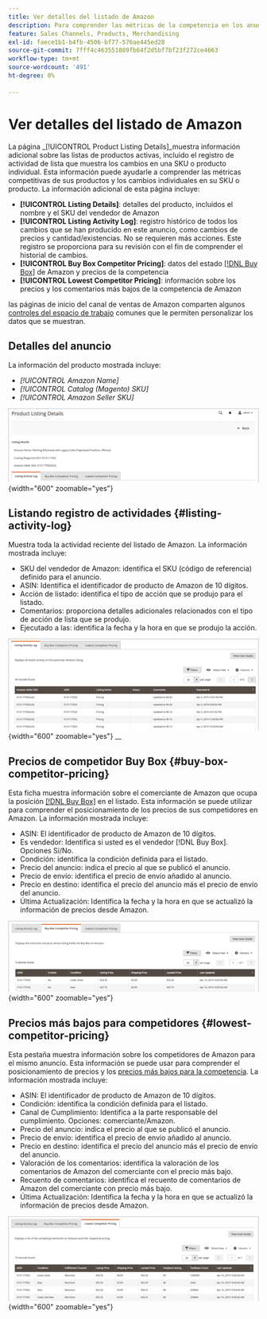 ```yaml
---
title: Ver detalles del listado de Amazon
description: Para comprender las métricas de la competencia en los anuncios de Amazon y en los cambios de SKU o productos individuales, consulte la página Detalles del listado de productos.
feature: Sales Channels, Products, Merchandising
exl-id: faece1b1-b4fb-4506-bf77-576ae445ed28
source-git-commit: 7fff4c463551089fb64f2d5bf7bf23f272ce4663
workflow-type: tm+mt
source-wordcount: '491'
ht-degree: 0%

---
```


# Ver detalles del listado de Amazon

La página _[!UICONTROL Product Listing Details]_muestra información adicional sobre las listas de productos activas, incluido el registro de actividad de lista que muestra los cambios en una SKU o producto individual. Esta información puede ayudarle a comprender las métricas competitivas de sus productos y los cambios individuales en su SKU o producto. La información adicional de esta página incluye:

- **[!UICONTROL Listing Details]**: detalles del producto, incluidos el nombre y el SKU del vendedor de Amazon
- **[!UICONTROL Listing Activity Log]**: registro histórico de todos los cambios que se han producido en este anuncio, como cambios de precios y cantidad/existencias. No se requieren más acciones. Este registro se proporciona para su revisión con el fin de comprender el historial de cambios.
- **[!UICONTROL Buy Box Competitor Pricing]**: datos del estado [[!DNL Buy Box]](./buy-box-competitor-pricing.md) de Amazon y precios de la competencia
- **[!UICONTROL Lowest Competitor Pricing]**: información sobre los precios y los comentarios más bajos de la competencia de Amazon

las páginas de inicio del canal de ventas de Amazon comparten algunos [controles del espacio de trabajo](./workspace-controls.md) comunes que le permiten personalizar los datos que se muestran.

## Detalles del anuncio

La información del producto mostrada incluye:

- _[!UICONTROL Amazon Name]_
- _[!UICONTROL Catalog (Magento) SKU]_
- _[!UICONTROL Amazon Seller SKU]_

![Detalles del anuncio](assets/amazon-product-listing-details.png){width="600" zoomable="yes"}

## Listando registro de actividades {#listing-activity-log}

Muestra toda la actividad reciente del listado de Amazon. La información mostrada incluye:

- SKU del vendedor de Amazon: identifica el SKU (código de referencia) definido para el anuncio.
- ASIN: Identifica el identificador de producto de Amazon de 10 dígitos.
- Acción de listado: identifica el tipo de acción que se produjo para el listado.
- Comentarios: proporciona detalles adicionales relacionados con el tipo de acción de lista que se produjo.
- Ejecutado a las: identifica la fecha y la hora en que se produjo la acción.

![Detalles de lista de productos - Registro de actividades de lista](assets/amazon-listing-activity-log.png){width="600" zoomable="yes"}
__

## Precios de competidor Buy Box {#buy-box-competitor-pricing}

Esta ficha muestra información sobre el comerciante de Amazon que ocupa la posición [[!DNL Buy Box]](./buy-box-competitor-pricing.md) en el listado. Esta información se puede utilizar para comprender el posicionamiento de los precios de sus competidores en Amazon. La información mostrada incluye:

- ASIN: El identificador de producto de Amazon de 10 dígitos.
- Es vendedor: Identifica si usted es el vendedor [!DNL Buy Box]. Opciones Sí/No.
- Condición: identifica la condición definida para el listado.
- Precio del anuncio: indica el precio al que se publicó el anuncio.
- Precio de envío: identifica el precio de envío añadido al anuncio.
- Precio en destino: identifica el precio del anuncio más el precio de envío del anuncio.
- Última Actualización: Identifica la fecha y la hora en que se actualizó la información de precios desde Amazon.

![Detalles de la lista de productos: precios de Buy Box de la competencia](assets/amazon-listing-details-buy-box-2.png){width="600" zoomable="yes"}

## Precios más bajos para competidores {#lowest-competitor-pricing}

Esta pestaña muestra información sobre los competidores de Amazon para el mismo anuncio. Esta información se puede usar para comprender el posicionamiento de precios y los [precios más bajos para la competencia](./lowest-competitor-pricing.md). La información mostrada incluye:

- ASIN: El identificador de producto de Amazon de 10 dígitos.
- Condición: identifica la condición definida para el listado.
- Canal de Cumplimiento: Identifica a la parte responsable del cumplimiento. Opciones: comerciante/Amazon.
- Precio del anuncio: indica el precio al que se publicó el anuncio.
- Precio de envío: identifica el precio de envío añadido al anuncio.
- Precio en destino: identifica el precio del anuncio más el precio de envío del anuncio.
- Valoración de los comentarios: identifica la valoración de los comentarios de Amazon del comerciante con el precio más bajo.
- Recuento de comentarios: identifica el recuento de comentarios de Amazon del comerciante con precio más bajo.
- Última Actualización: Identifica la fecha y la hora en que se actualizó la información de precios desde Amazon.

![Detalles del listado de productos - precios más bajos para la competencia](assets/amazon-listing-details-lowest-comp.png){width="600" zoomable="yes"}

